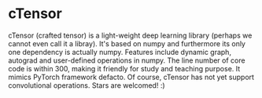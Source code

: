 # cTensor
cTensor (crafted tensor) is a light-weight deep learning library (perhaps we cannot even call it a libray). It's based on numpy and furthermore its only one dependency is actually numpy. Features include dynamic graph, autograd and user-defined operations in numpy. The line number of core code is within 300, making it friendly for study and teaching purpose. It mimics PyTorch framework defacto. Of course, cTensor has not yet support convolutional operations. Stars are welcomed! :)